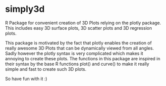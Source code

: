 # simply3d
R Package for convenient creation of 3D Plots relying on the plotly package.
This includes easy 3D surface plots, 3D scatter plots and 3D regression plots.

This package is motivated by the fact that plotly enables the creation of really awesome 3D Plots that can be dynamically viewed from all angles. Sadly however the plotly syntax is very complicated which makes it annoying to create these plots.
The functions in this package are inspired in their syntax by the base R functions plot() and curve() to make it really simple and fast to create such 3D plots.

So have fun with it :)
